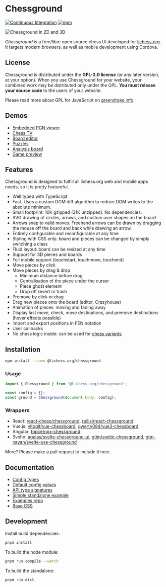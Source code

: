 # Chessground

[![Continuous Integration](https://github.com/lichess-org/chessground/workflows/Continuous%20Integration/badge.svg)](https://github.com/lichess-org/chessground/actions?query=workflow%3A%22Continuous+Integration%22)
[![npm](https://img.shields.io/npm/v/@lichess-org/chessground)](https://www.npmjs.com/package/@lichess-org/chessground)

![Chessground in 2D and 3D](/screenshot/twin.jpg)

_Chessground_ is a free/libre open source chess UI developed for
[lichess.org](https://lichess.org).
It targets modern browsers, as well as mobile development using Cordova.

## License

Chessground is distributed under the **GPL-3.0 license** (or any later version,
at your option).
When you use Chessground for your website, your combined work may be
distributed only under the GPL. **You must release your source code** to the
users of your website.

Please read more about GPL for JavaScript on [greendrake.info](https://greendrake.info/publications/js-gpl).

## Demos

- [Embedded PGN viewer](https://github.com/lichess-org/pgn-viewer)
- [Chess TV](https://lichess.org/tv)
- [Board editor](https://lichess.org/editor)
- [Puzzles](https://lichess.org/training)
- [Analysis board](https://lichess.org/ofWXRFGy)
- [Game preview](https://lichess.org/games)

## Features

Chessground is designed to fulfill all lichess.org web and mobile apps needs, so it is pretty featureful.

- Well typed with TypeScript
- Fast. Uses a custom DOM diff algorithm to reduce DOM writes to the absolute minimum.
- Small footprint: 10K gzipped (31K unzipped). No dependencies.
- SVG drawing of circles, arrows, and custom user shapes on the board
- Arrows snap to valid moves. Freehand arrows can be drawn by dragging the mouse off the board and back while drawing an arrow.
- Entirely configurable and reconfigurable at any time
- Styling with CSS only: board and pieces can be changed by simply switching a class
- Fluid layout: board can be resized at any time
- Support for 3D pieces and boards
- Full mobile support (touchstart, touchmove, touchend)
- Move pieces by click
- Move pieces by drag & drop
  - Minimum distance before drag
  - Centralisation of the piece under the cursor
  - Piece ghost element
  - Drop off revert or trash
- Premove by click or drag
- Drag new pieces onto the board (editor, Crazyhouse)
- Animation of pieces: moving and fading away
- Display last move, check, move destinations, and premove destinations (hover effects possible)
- Import and export positions in FEN notation
- User callbacks
- No chess logic inside: can be used for [chess variants](https://lichess.org/variant)

## Installation

```sh
npm install --save @lichess-org/chessground
```

### Usage

```js
import { Chessground } from '@lichess-org/chessground';

const config = {};
const ground = Chessground(document.body, config);
```

### Wrappers

- React: [react-chess/chessground](https://github.com/react-chess/chessground), [ruilisi/react-chessground](https://github.com/ruilisi/react-chessground)
- Vue.js: [vitogit/vue-chessboard](https://github.com/vitogit/vue-chessboard), [qwerty084/vue3-chessboard](https://github.com/qwerty084/vue3-chessboard)
- Angular: [topce/ngx-chessground](https://github.com/topce/ngx-chessground)
- Svelte: [agelas/svelte-chessground-ui](https://github.com/agelas/svelte-chessground-ui), [gtim/svelte-chessground](https://github.com/gtim/svelte-chessground), [gtm-nayan/svelte-use-chessground](https://github.com/gtm-nayan/svelte-use-chessground)

More? Please make a pull request to include it here.

## Documentation

- [Config types](https://github.com/lichess-org/chessground/tree/master/src/config.ts)
- [Default config values](https://github.com/lichess-org/chessground/tree/master/src/state.ts)
- [API type signatures](https://github.com/lichess-org/chessground/tree/master/src/api.ts)
- [Simple standalone example](https://github.com/lichess-org/chessground/blob/master/demo.html)
- [Examples repo](https://github.com/lichess-org/chessground-examples/tree/master/src/units)
- [Base CSS](https://github.com/lichess-org/chessground-examples/blob/master/assets/chessground.css)

## Development

Install build dependencies:

```sh
pnpm install
```

To build the node module:

```sh
pnpm run compile --watch
```

To build the standalone:

```sh
pnpm run dist
```
